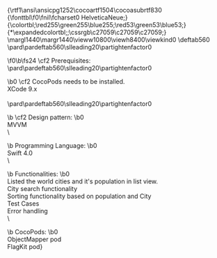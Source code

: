 {\rtf1\ansi\ansicpg1252\cocoartf1504\cocoasubrtf830
{\fonttbl\f0\fnil\fcharset0 HelveticaNeue;}
{\colortbl;\red255\green255\blue255;\red53\green53\blue53;}
{\*\expandedcolortbl;;\cssrgb\c27059\c27059\c27059;}
\margl1440\margr1440\vieww10800\viewh8400\viewkind0
\deftab560
\pard\pardeftab560\slleading20\partightenfactor0

\f0\b\fs24 \cf2 Prerequisites:\
\pard\pardeftab560\slleading20\partightenfactor0

\b0 \cf2 	CocoPods needs to be installed.\
	XCode 9.x\
	\
\pard\pardeftab560\slleading20\partightenfactor0

\b \cf2 Design pattern:
\b0 \
	MVVM\
\

\b Programming Language:
\b0 \
	Swift 4.0\
\

\b Functionalities:
\b0 \
	Listed the world cities and it's population in list view.\
	City search functionality \
	Sorting functionality based on population and City\
	Test Cases\
	Error handling\
\

\b CocoPods:
\b0 \
	ObjectMapper pod\
	FlagKit pod}